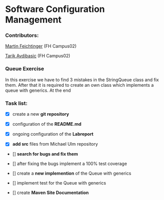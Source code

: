 # Software Configuration Management

### **Contributors:**

[Martin Feichtinger](https://github.com/martinf13/) (FH Campus02)

[Tarik Avdibasic](https://github.com/TarikAvdibasic90/) (FH Campus02)


### **Queue Exercise**

In this exercise we have to find 3 mistakes in the StringQueue class and fix them. After that it is required to create
an own class which implements a queue with generics. At the end 

### Task list:

- [x] create a new **git repository**

- [x] configuration of the **README.md**

- [x] ongoing configuration of the **Labreport**

- [x] **add src** files from Michael Ulm repository

- [] **search for bugs and fix them**

- [] after fixing the bugs implement a 100% test coverage

- [] create a **new implemention** of the Queue with generics

- [] implement test for the Queue with generics
 
- [] create **Maven Site Documentation**

